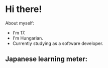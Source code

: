 # Hi there!

About myself:
- I'm 17.
- I'm Hungarian.
- Currently studying as a software developer.

## Japanese learning meter:
